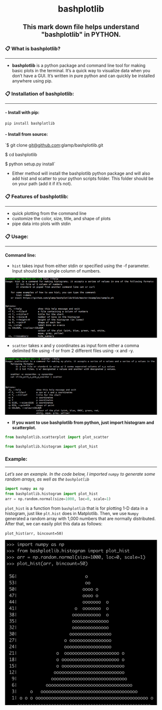 <h1 align="center"> bashplotlib </h1>

<h2 align="center"> This mark down file helps understand "bashplotlib" in PYTHON.</h2>

### 📋 What is bashplotlib?
-------
   - **bashplotlib** is a python package and command line tool for making basic plots in the terminal. It’s a quick way to visualize data when you don’t have a GUI. It’s written in pure python and can quickly be installed anywhere using pip.


### 📋 Installation of bashplotlib: 
-------
#### - Install with pip:
`pip install bashplotlib`
#### - Install from source:
`$ git clone git@github.com:glamp/bashplotlib.git

$ cd bashplotlib

$ python setup.py install`
- Either method will install the bashplotlib python package and will also add hist and scatter to your python scripts folder. This folder should be on your path (add it if it’s not).


### 📋 Features of bashplotlib:
-----

- quick plotting from the command line
- customize the color, size, title, and shape of plots
- pipe data into plots with stdin


### 📋 Usage:
----

#### Command line:
- `hist` takes input from either stdin or specified using the -f parameter. Input should be a single column of numbers.

![png](Images/histhelp.png)

- `scatter` takes x and y coordinates as input form either a comma delimited file using -f or from 2 different files using -x and -y.

![png](Images/scatterhelp.png)

- **If you want to use bashplotlib from python, just import histogram and scatterplot.**


```python
from bashplotlib.scatterplot import plot_scatter
```


```python
from bashplotlib.histogram import plot_hist
```

### Example:
----

*Let’s see an example. In the code below, I imported `numpy` to generate some random arrays, as well as the `bashplotlib`* 


```python
import numpy as np
from bashplotlib.histogram import plot_hist
arr = np.random.normal(size=1000, loc=0, scale=1)
```

`plot_hist` is a function from `bashplotlib` that is for plotting 1-D data in a histogram, just like `plt.hist` does in Matplotlib. Then, we use `Numpy` generated a random array with 1,000 numbers that are normally distributed. After that, we can easily plot this data as follows:


`plot_hist(arr, bincount=50)`

![png](Images/Output.png)
